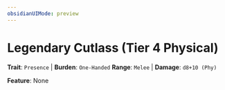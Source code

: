 ```yaml
---
obsidianUIMode: preview
---
```

# Legendary Cutlass (Tier 4 Physical)

**Trait**: `Presence` | **Burden**: `One-Handed`
**Range**: `Melee` | **Damage**: `d8+10 (Phy)`

**Feature**: None
